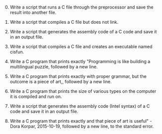 
0. Write a script that runs a C file through the preprocessor and save the result into another file.

1. Write a script that compiles a C file but does not link.

2. Write a script that generates the assembly code of a C code and save it in an output file.

3. Write a script that compiles a C file and creates an executable named cisfun.

4. Write a C program that prints exactly "Programming is like building a multilingual puzzle, followed by a new line.

5. Write a C program that prints exactly with proper grammar, but the outcome is a piece of art,, followed by a new line.

6. Write a C program that prints the size of various types on the computer it is compiled and run on.

100. Write a script that generates the assembly code (Intel syntax) of a C code and save it in an output file.

101. Write a C program that prints exactly and that piece of art is useful" - Dora Korpar, 2015-10-19, followed by a new line, to the standard error.
